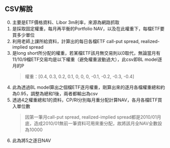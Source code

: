 ## CSV解說
0. 主要是ETF價格資料、Libor 3m利率，來源為網路抓取
1. 是採取固定權重，每月再平衡的Portfolio NAV，以及在此權重下，每檔ETF要買多少單位
2. 利用老師上課所給資料，計算出的每日各檔ETF call-put spread, realized-implied spread
3. 是long short所分配的權重，若某檔ETF該月無交易則以0取代，無論當月有11/10/9檔ETF交易均是以下權重（避免權重波動過大），此csv即BL model逐月的P
   >   權重：[0.4, 0.3, 0.2, 0.1, 0, 0, 0, -0.1, -0.2, -0.3, -0.4]
4. 此為透過BL model算出之個檔ETF逐月權重，剛算出來的逐月各檔權重總和約為0.95，調整為總和1後，兩者都輸出為csv
5. 透過4之權重總和1的資料，CP/RI分別每月重分配計算NAV，各月各檔ETF買入單位數
   >   因第一筆月call-put spread, realized-implied spread都是2010/01月底，造成2010/01無前一筆資料可用來重分配，故將該月全NAV全數設為10000
6. 此為將5之逐日NAV
